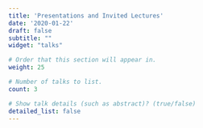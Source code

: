 ```yaml
---
title: 'Presentations and Invited Lectures'
date: '2020-01-22'
draft: false
subtitle: ""
widget: "talks"

# Order that this section will appear in.
weight: 25

# Number of talks to list.
count: 3

# Show talk details (such as abstract)? (true/false)
detailed_list: false
---
```

